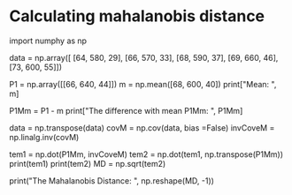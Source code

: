 # Calculating mahalanobis distance
import numphy as np

data = np.array([
[64, 580, 29],
[66, 570, 33],
[68, 590, 37],
[69, 660, 46],
[73, 600, 55]])

P1 = np.array([[66, 640, 44]])
m = np.mean([68, 600, 40])
print["Mean: ", m]

P1Mm = P1 - m
print["The difference with mean P1Mm: ", P1Mm]

data = np.transpose(data)
covM = np.cov(data, bias =False)
invCoveM = np.linalg.inv(covM)

tem1 = np.dot(P1Mm, invCoveM)
tem2 = np.dot(tem1, np.transpose(P1Mm))
print(tem1)
print(tem2)
MD = np.sqrt(tem2)

print("The Mahalanobis Distance: ", np.reshape(MD, -1))
